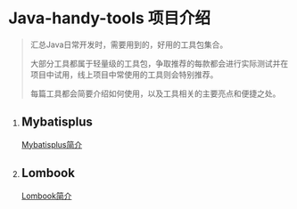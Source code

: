 # Java-handy-tools 项目介绍

> 汇总Java日常开发时，需要用到的，好用的工具包集合。
> 
> 大部分工具都属于轻量级的工具包，争取推荐的每款都会进行实际测试并在项目中试用，线上项目中常使用的工具则会特别推荐。
> 
> 每篇工具都会简要介绍如何使用，以及工具相关的主要亮点和便捷之处。

1. ## Mybatisplus
   
   [Mybatisplus简介](https://github.com/lngg057/Java-handy-tools/blob/main/Mybatisplus/README.md)
2. ## Lombook
   
   [Lombook简介](https://github.com/lngg057/Java-handy-tools/blob/main/Lombook/README.md)
